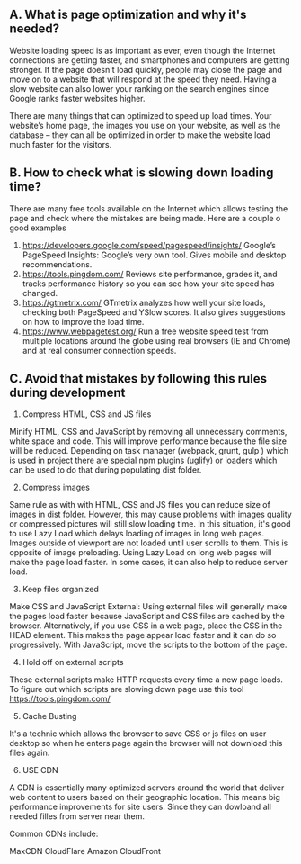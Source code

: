 ## A. What is page optimization and why it's needed?

Website loading speed is as important as ever, even though the Internet connections are getting faster, and smartphones and computers are getting stronger.  If the page doesn't load quickly, people may close the page and move on to a website that will respond at the speed they need. Having a slow website can also lower your ranking on the search engines since Google ranks faster websites higher.

There are many things that can optimized to speed up load times. Your website’s home page, the images you use on your website, as well as the database – they can all be optimized in order to make the website load much faster for the visitors.

## B. How to check what is slowing down loading time?

There are many free tools available on the Internet which allows testing the page and check where the mistakes are being made. Here are a couple o good examples

1. https://developers.google.com/speed/pagespeed/insights/ Google’s PageSpeed Insights: Google’s very own tool. Gives mobile and desktop recommendations.
2. https://tools.pingdom.com/ Reviews site performance, grades it, and tracks performance history so you can see how your site speed has changed.
3. https://gtmetrix.com/ GTmetrix analyzes how well your site loads, checking both PageSpeed and YSlow scores. It also gives suggestions on how to improve the load time.
4. https://www.webpagetest.org/ Run a free website speed test from multiple locations around the globe using real browsers (IE and Chrome) and at real consumer connection speeds.

## C. Avoid that mistakes by following this rules during development

1. Compress HTML, CSS and JS files

Minify HTML, CSS and JavaScript by removing all unnecessary comments, white space and code. This will improve performance because the file size will be reduced. Depending on task manager (webpack, grunt, gulp ) which is used in project there are special npm plugins (uglify) or loaders which can be used to do that during populating dist folder.

2. Compress images

Same rule as with with HTML, CSS and JS files you can reduce size of images in dist folder. However, this may cause problems with images quality or compressed pictures will still slow loading time. In this situation, it's good to use Lazy Load which delays loading of images in long web pages. Images outside of viewport are not loaded until user scrolls to them. This is opposite of image preloading. Using Lazy Load on long web pages will make the page load faster. In some cases, it can also help to reduce server load.

3. Keep files organized

Make CSS and JavaScript External: Using external files will generally make the pages load faster because JavaScript and CSS files are cached by the browser.
Alternatively, if you use CSS in a web page, place the CSS in the HEAD element. This makes the page appear load faster and it can do so progressively. With JavaScript, move the scripts to the bottom of the page.

4. Hold off on external scripts

These external scripts make HTTP requests every time a new page loads. To figure out which scripts are slowing down page use this tool https://tools.pingdom.com/

5. Cache Busting

It's a technic which allows the browser to save CSS or js files on user desktop so when he enters page again the browser will not download this files again.

6. USE CDN

A CDN is essentially many optimized servers around the world that deliver web content to users based on their geographic location. This means big performance improvements for site users. Since they can dowloand all needed filles from server near them.

Common CDNs include:

MaxCDN
CloudFlare
Amazon CloudFront
